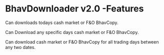 # BhavDownloader v2.0 -Features
 
   Can downloads todays cash market or F&O BhavCopy.
   
   Can Download any specific days cash market or F&O BhavCopy.
   
   Can download cash market or F&O BhavCopy for all trading days between any two dates.


